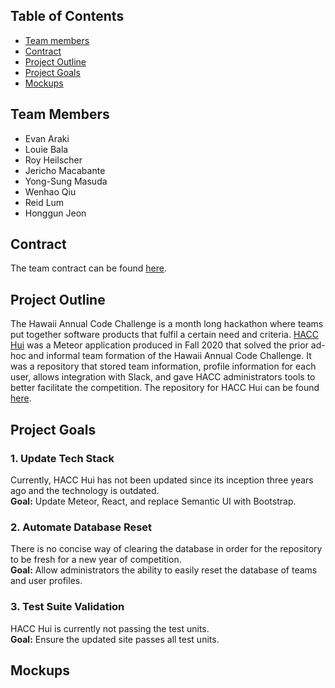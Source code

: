 ## Table of Contents
* [Team members](#team-members)
* [Contract](#contract)
* [Project Outline](#project-outline)
* [Project Goals](#project-goals)
* [Mockups](#mockups)

## Team Members
- Evan Araki
- Louie Bala
- Roy Heilscher
- Jericho Macabante
- Yong-Sung Masuda
- Wenhao Qiu
- Reid Lum
- Honggun Jeon

## Contract
The team contract can be found [here](https://docs.google.com/document/d/1r6SJ6MZI8UD-1lyVVZmCI9cn5jvtTa27BhSCG1KRv14/edit?usp=sharing).

## Project Outline
The Hawaii Annual Code Challenge is a month long hackathon where teams put together software products that fulfil a certain need and criteria. [HACC Hui](https://hacc-hui.github.io/) was a Meteor application produced in Fall 2020 that solved the prior ad-hoc and informal team formation of the Hawaii Annual Code Challenge. It was a repository that stored team information, profile information for each user, allows integration with Slack, and gave HACC administrators tools to better facilitate the competition. The repository for HACC Hui can be found [here](https://github.com/HACC-Hui/HACC-Hui).

## Project Goals
### 1. Update Tech Stack
Currently, HACC Hui has not been updated since its inception three years ago and the technology is outdated. <br/>**Goal:** Update Meteor, React, and replace Semantic UI with Bootstrap.
### 2. Automate Database Reset
There is no concise way of clearing the database in order for the repository to be fresh for a new year of competition. <br/>**Goal:** Allow administrators the ability to easily reset the database of teams and user profiles.
### 3. Test Suite Validation
HACC Hui is currently not passing the test units. <br/>**Goal:** Ensure the updated site passes all test units.

## Mockups